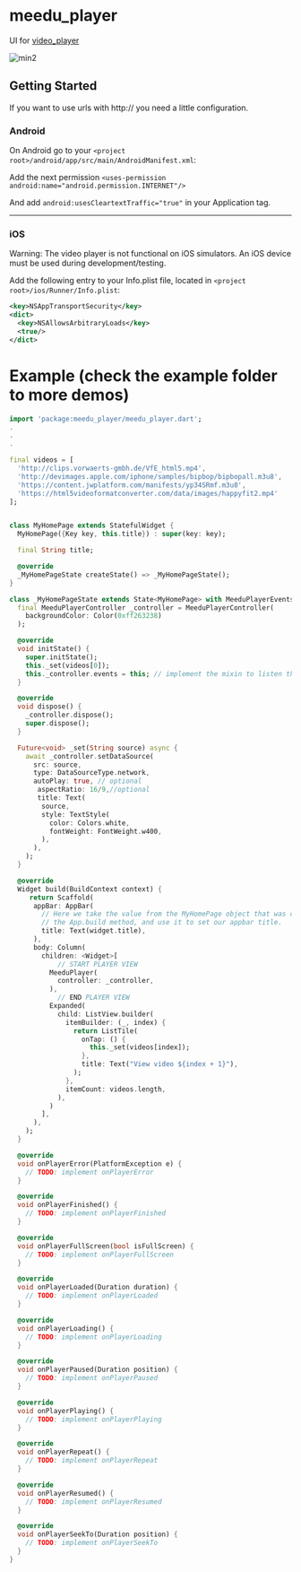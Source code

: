 # meedu_player

UI for  [video_player](https://pub.dev/packages/video_player)

![min2](https://user-images.githubusercontent.com/15864336/82267395-d9846080-9931-11ea-8abf-10f8ac3fb0f3.gif)


## Getting Started

If you want to use urls with http:// you need a little configuration.

### Android
On Android go to your `<project root>/android/app/src/main/AndroidManifest.xml`:

Add the next permission
`<uses-permission android:name="android.permission.INTERNET"/>`

And add `android:usesCleartextTraffic="true"` in your Application tag.

---
### iOS
Warning: The video player is not functional on iOS simulators. An iOS device must be used during development/testing.

Add the following entry to your Info.plist file, located in `<project root>/ios/Runner/Info.plist`:

```xml
<key>NSAppTransportSecurity</key>
<dict>
  <key>NSAllowsArbitraryLoads</key>
  <true/>
</dict>
```

# Example (check the example folder to more demos)

```dart
import 'package:meedu_player/meedu_player.dart';
.
.
.

final videos = [
  'http://clips.vorwaerts-gmbh.de/VfE_html5.mp4',
  'http://devimages.apple.com/iphone/samples/bipbop/bipbopall.m3u8',
  'https://content.jwplatform.com/manifests/yp34SRmf.m3u8',
  'https://html5videoformatconverter.com/data/images/happyfit2.mp4'
];


class MyHomePage extends StatefulWidget {
  MyHomePage({Key key, this.title}) : super(key: key);

  final String title;

  @override
  _MyHomePageState createState() => _MyHomePageState();
}

class _MyHomePageState extends State<MyHomePage> with MeeduPlayerEventsMixin {
  final MeeduPlayerController _controller = MeeduPlayerController(
    backgroundColor: Color(0xff263238)
  );

  @override
  void initState() {
    super.initState();
    this._set(videos[0]);
    this._controller.events = this; // implement the mixin to listen the player events
  }

  @override
  void dispose() {
    _controller.dispose();
    super.dispose();
  }

  Future<void> _set(String source) async {
    await _controller.setDataSource(
      src: source,
      type: DataSourceType.network,
      autoPlay: true, // optional
       aspectRatio: 16/9,//optional
       title: Text(
        source,
        style: TextStyle(
          color: Colors.white,
          fontWeight: FontWeight.w400,
        ),
      ),
    );
  }

  @override
  Widget build(BuildContext context) {
     return Scaffold(
      appBar: AppBar(
        // Here we take the value from the MyHomePage object that was created by
        // the App.build method, and use it to set our appbar title.
        title: Text(widget.title),
      ),
      body: Column(
        children: <Widget>[
            // START PLAYER VIEW
          MeeduPlayer(
            controller: _controller,
          ),
            // END PLAYER VIEW
          Expanded(
            child: ListView.builder(
              itemBuilder: (_, index) {
                return ListTile(
                  onTap: () {
                    this._set(videos[index]);
                  },
                  title: Text("View video ${index + 1}"),
                );
              },
              itemCount: videos.length,
            ),
          )
        ],
      ),
    );
  }

  @override
  void onPlayerError(PlatformException e) {
    // TODO: implement onPlayerError
  }

  @override
  void onPlayerFinished() {
    // TODO: implement onPlayerFinished
  }

  @override
  void onPlayerFullScreen(bool isFullScreen) {
    // TODO: implement onPlayerFullScreen
  }

  @override
  void onPlayerLoaded(Duration duration) {
    // TODO: implement onPlayerLoaded
  }

  @override
  void onPlayerLoading() {
    // TODO: implement onPlayerLoading
  }

  @override
  void onPlayerPaused(Duration position) {
    // TODO: implement onPlayerPaused
  }

  @override
  void onPlayerPlaying() {
    // TODO: implement onPlayerPlaying
  }

  @override
  void onPlayerRepeat() {
    // TODO: implement onPlayerRepeat
  }

  @override
  void onPlayerResumed() {
    // TODO: implement onPlayerResumed
  }

  @override
  void onPlayerSeekTo(Duration position) {
    // TODO: implement onPlayerSeekTo
  }
}

```




